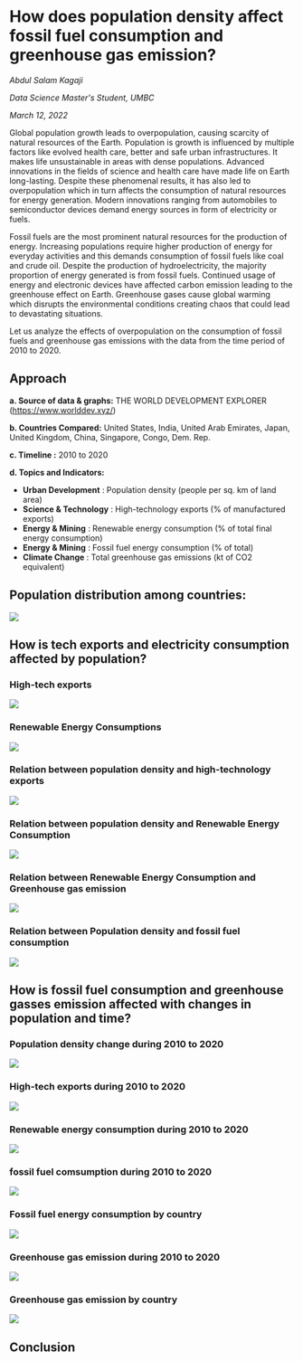 # **How does population density affect fossil fuel consumption and greenhouse gas emission?** 

*Abdul Salam Kagaji*

*Data Science Master's Student, UMBC*

*March 12, 2022*

Global population growth leads to overpopulation, causing scarcity of natural resources of the Earth. Population is growth is influenced by multiple factors like evolved health care, better and safe urban infrastructures. It makes life unsustainable in areas with dense populations.
Advanced innovations in the fields of science and health care have made life on Earth long-lasting. Despite these phenomenal results, it has also led to overpopulation which in turn affects the consumption of natural resources for energy generation. Modern innovations ranging from automobiles to semiconductor devices demand energy sources in form of electricity or fuels. 

Fossil fuels are the most prominent natural resources for the production of energy. Increasing populations require higher production of energy for everyday activities and this demands consumption of fossil fuels like coal and crude oil. Despite the production of hydroelectricity, the majority proportion of energy generated is from fossil fuels. 
Continued usage of energy and electronic devices have affected carbon emission leading to the greenhouse effect on Earth. Greenhouse gases cause global warming which disrupts the environmental conditions creating chaos that could lead to devastating situations.

Let us analyze the effects of overpopulation on the consumption of fossil fuels and greenhouse gas emissions with the data from the time period of 2010 to 2020.

## Approach

**a.	Source of data & graphs:** THE WORLD DEVELOPMENT EXPLORER (https://www.worlddev.xyz/) 

**b.	Countries Compared:** United States, India, United Arab Emirates, Japan, United Kingdom, China, Singapore, Congo, Dem. Rep.

**c.	Timeline :** 2010 to 2020

**d.	Topics and Indicators:**

-	**Urban Development** : Population density (people per sq. km of land area)
- **Science & Technology** : High-technology exports (% of manufactured exports)
- **Energy & Mining** : Renewable energy consumption (% of total final energy consumption)
- **Energy & Mining** : Fossil fuel energy consumption (% of total)
- **Climate Change** : Total greenhouse gas emissions (kt of CO2 equivalent)

## Population distribution among countries:
![](https://github.com/abdulSalamKagaji97/world_development_explorer/blob/main/charts/population_density.png)

## How is tech exports and electricity consumption affected by population?

### **High-tech exports**
![](https://github.com/abdulSalamKagaji97/world_development_explorer/blob/main/charts/tech_exports.png)

### **Renewable Energy Consumptions**
![](https://github.com/abdulSalamKagaji97/world_development_explorer/blob/main/charts/renewable_energy%20_econsumption.png)

### **Relation between population density and high-technology exports**
![](https://github.com/abdulSalamKagaji97/world_development_explorer/blob/main/charts/population_vs_tech_exports.png)

### **Relation between population density and Renewable Energy Consumption**
![](https://github.com/abdulSalamKagaji97/world_development_explorer/blob/main/charts/population_vs_renewable_energy.png)

### **Relation between Renewable Energy Consumption and Greenhouse gas emission**
![](https://github.com/abdulSalamKagaji97/world_development_explorer/blob/main/charts/energy_vs_gasses.png)

### **Relation between Population density and fossil fuel consumption**
![](https://github.com/abdulSalamKagaji97/world_development_explorer/blob/main/charts/population_vs_fossion_fuel_consumption.png)

## How is fossil fuel consumption and greenhouse gasses emission affected with changes in population and time?

### **Population density change during 2010 to 2020**
![](https://github.com/abdulSalamKagaji97/world_development_explorer/blob/main/charts/population_density_timeseries.png)

### **High-tech exports during 2010 to 2020**
![](https://github.com/abdulSalamKagaji97/world_development_explorer/blob/main/charts/tech_exports_timeseries.png)

### **Renewable energy consumption during 2010 to 2020**
![](https://github.com/abdulSalamKagaji97/world_development_explorer/blob/main/charts/energy_consumpiton_timeseries.png)

### **fossil fuel comsumption during 2010 to 2020**
![](https://github.com/abdulSalamKagaji97/world_development_explorer/blob/main/charts/fossil_fuel_timeseries.png)

### **Fossil fuel energy consumption by country**
![](https://github.com/abdulSalamKagaji97/world_development_explorer/blob/main/charts/fossil_fuel_consumption_pie.png)


### **Greenhouse gas emission during 2010 to 2020**
![](https://github.com/abdulSalamKagaji97/world_development_explorer/blob/main/charts/gas_emission_timeseries.png)

### **Greenhouse gas emission by country**
![](https://github.com/abdulSalamKagaji97/world_development_explorer/blob/main/charts/gas_emission.png)


## Conclusion

